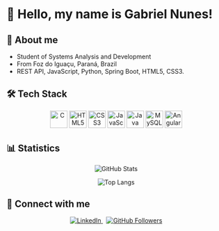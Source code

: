 # 👋 Hello, my name is Gabriel Nunes!


## 📖 About me
- Student of Systems Analysis and Development  
- From Foz do Iguaçu, Paraná, Brazil  
- REST API, JavaScript, Python, Spring Boot, HTML5, CSS3.

## 🛠️ Tech Stack
<p align="center">
  <img src="https://cdn.jsdelivr.net/gh/devicons/devicon/icons/c/c-original.svg"          width="40" alt="C"/>
  <img src="https://cdn.jsdelivr.net/gh/devicons/devicon/icons/html5/html5-original.svg"  width="40" alt="HTML5"/>
  <img src="https://cdn.jsdelivr.net/gh/devicons/devicon/icons/css3/css3-original.svg"     width="40" alt="CSS3"/>
  <img src="https://cdn.jsdelivr.net/gh/devicons/devicon/icons/javascript/javascript-original.svg" width="40" alt="JavaScript"/>
  <img src="https://cdn.jsdelivr.net/gh/devicons/devicon/icons/java/java-original.svg"      width="40" alt="Java"/>
  <img src="https://cdn.jsdelivr.net/gh/devicons/devicon/icons/mysql/mysql-original.svg"    width="40" alt="MySQL"/>
  <img src="https://cdn.jsdelivr.net/gh/devicons/devicon/icons/angularjs/angularjs-original.svg" width="40" alt="Angular"/>
</p>

## 📊 Statistics
<p align="center">
  <img src="https://github-readme-stats.vercel.app/api?username=gabrielluisnunes&show_icons=true&theme=dark" alt="GitHub Stats"/>
</p>
<p align="center">
  <img src="https://github-readme-stats.vercel.app/api/top-langs/?username=gabrielluisnunes&layout=compact&theme=dark" alt="Top Langs"/>
</p>

## 🔗 Connect with me
<p align="center">
  <a href="https://www.linkedin.com/in/gabriel-luis-parede-nunes-b62724235">
    <img src="https://img.shields.io/badge/-LinkedIn-0A66C2?style=flat-square&logo=linkedin&logoColor=white" alt="LinkedIn"/>
  </a>
  &nbsp;
  <a href="https://github.com/gabrielluisnunes">
    <img src="https://img.shields.io/github/followers/gabrielluisnunes?label=Follow&style=social" alt="GitHub Followers"/>
  </a>
</p>
